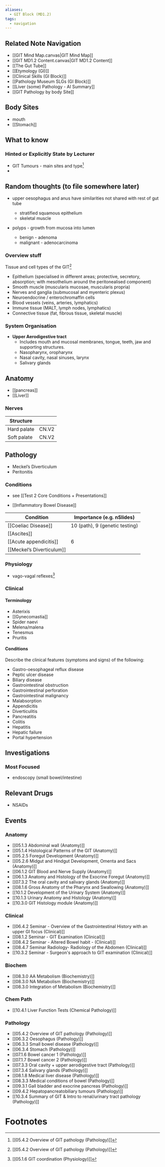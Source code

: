 ```yaml
---
aliases:
  - GIT Block (MD1.2)
tags:
  - navigation
---
```


## Related Note Navigation
- [[GIT Mind Map.canvas|GIT Mind Map]]
- [[GIT MD1.2 Content.canvas|GIT MD1.2 Content]]
- [[The Gut Tube]]
- [[Etymology (GI)]]
- [[Clinical Skills (GI Block)]]
- [[Pathology Museum SLGs (GI Block)]]
- [[Liver (some) Pathology - AI Summary]]
- [[GIT Pathology by body Site]]

## Body Sites
- mouth
- [[Stomach]]

## What to know

### Hinted or Explicitly State by Lecturer
- GIT Tumours - main sites and type[^3]
- 
## Random thoughts (to file somewhere later)
- upper oesophagus and anus have similarities not shared with rest of gut tube
	- stratified squamous epithelium
	- skeletal muscle

 - polyps - growth from mucosa into lumen
	 - benign - adenoma
	 - malignant - adenocarcinoma
### Overview stuff
Tissue and cell types of the GIT[^1]
- Epithelium (specialised in different areas; protective, secretory, absorption; with mesothelium around the peritonealised component)
- Smooth muscle (muscularis mucosae, muscularis propria)
- Nerves and ganglia (submucosal and myenteric plexus)
- Neuroendocrine / enterochromaffin cells
- Blood vessels (veins, arteries, lymphatics)
- Immune tissue (MALT, lymph nodes, lymphatics)
- Connective tissue (fat, fibrous tissue, skeletal muscle)

### System Organisation
- **Upper Aerodigestive tract**
	- Includes mouth and mucosal membranes, tongue, teeth, jaw and supporting structures. 
	- Nasopharynx, oropharynx
	- Nasal cavity, nasal sinuses, larynx
	- Salivary glands
## Anatomy
- [[pancreas]]
- [[Liver]]

### Nerves

| Structure   |       |
| ----------- | ----- |
| Hard palate | CN.V2 |
| Soft palate | CN.V2 |

## Pathology
- Meckel’s Diverticulum
- Peritonitis

### Conditions
- see [[Test 2 Core Conditions + Presentations]]

- [[Inflammatory Bowel Disease]]

| Condition                 | Importance (e.g. nSlides)      |
| ------------------------- | ------------------------------ |
| [[Coeliac Disease]]       | 10 (path), 9 (genetic testing) |
| [[Ascites]]               |                                |
| [[Acute appendicitis]]    | 6                              |
| [[Meckel’s Diverticulum]] |                                |

### Physiology
- vago-vagal reflexes[^2]

### Clinical
#### Terminology
- Asterixis
- [[Gynecomastia]]
- Spider naevi
- Melena/malena
- Tenesmus
- Pruritis

#### Conditions
Describe the clinical features (symptoms and signs) of the following:
- Gastro-oesophageal reflux disease
- Peptic ulcer disease
- Biliary disease
- Gastrointestinal obstruction
- Gastrointestinal perforation
- Gastrointestinal malignancy
- Malabsorption
- Appendicitis
- Diverticulitis
- Pancreatitis
- Colitis
- Hepatitis
- Hepatic failure
- Portal hypertension
## Investigations

### Most Focused
- endoscopy (small bowel/intestine)




## Relevant Drugs

- NSAIDs 


## Events
### Anatomy
- [[05.1.3 Abdominal wall (Anatomy)]]
- [[05.1.4 Histological Patterns of the GIT (Anatomy)]]
- [[05.2.5 Foregut Development (Anatomy)]]
- [[05.2.6 Midgut and Hindgut Development, Omenta and Sacs (Anatomy)]]
- [[06.1.2 GIT Blood and Nerve Supply (Anatomy)]]
- [[06.1.3 Anatomy and Histology of the Exocrine Foregut (Anatomy)]]
- [[07.3.2 The oral cavity and salivary glands (Anatomy)]]
- [[08.1.6 Gross Anatomy of the Pharynx and Swallowing (Anatomy)]]
- [[10.1.2 Development of the Urinary System (Anatomy)]]
- [[10.1.3 Urinary Anatomy and Histology (Anatomy)]]
- [[10.3.0 GIT Histology module (Anatomy)]]
### Clinical
- [[06.4.2 Seminar - Overview of the Gastrointestinal History with an upper GI focus (Clinical)]]
- [[08.1.2 Seminar - GIT Examination (Clinical)]]
- [[08.4.2 Seminar - Altered Bowel habit - (Clinical)]]
- [[08.4.7 Seminar Radiology- Radiology of the Abdomen (Clinical)]]
- [[10.3.2 Seminar - Surgeon's approach to GIT examination (Clinical)]]
### Biochem
- [[08.3.0 AA Metabolism (Biochemistry)]]
- [[08.3.0 NA Metabolism (Biochemistry)]]
- [[08.3.0  Integration of Metabolism (Biochemistry)]]
### Chem Path
- [[10.4.1 Liver Function Tests (Chemical Pathology)]]
### Pathology
- [[05.4.2 Overview of GIT pathology (Pathology)]]
- [[06.3.2 Oesophagus (Pathology)]]
- [[06.3.3 Small bowel disease (Pathology)]]
- [[06.3.4 Stomach (Pathology)]]
- [[07.1.6 Bowel cancer 1 (Pathology)]]
- [[07.1.7 Bowel cancer 2 (Pathology)]]
- [[07.3.3 Oral cavity + upper aerodigestive tract (Pathology)]]
- [[07.3.4 Salivary glands (Pathology)]]
- [[08.1.8 Medical liver disease (Pathology)]]
- [[08.3.3 Medical conditions of bowel (Pathology)]]
- [[09.3.1 Gall bladder and exocrine pancreas (Pathology)]]
- [[09.4.2 Hepatopancreatobiliary tumours (Pathology)]]
- [[10.3.4 Summary of GIT & Intro to renal/urinary tract pathology (Pathology)]]
# Footnotes

[^1]: [[05.4.2 Overview of GIT pathology (Pathology)]]
[^2]: [[05.1.6 GIT coordination (Physiology)]]
[^3]: [[05.4.2 Overview of GIT pathology (Pathology)]]